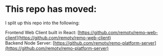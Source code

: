 # This repo has moved: 
I split up this repo into the following: <br>

Frontend Web Client built in React: [https://github.com/remotv/remo-web-client](https://github.com/remotv/remo-web-client)<br>
Backend Node Server: [https://github.com/remotv/remo-platform-server](https://github.com/remotv/remo-platform-server)<br>





